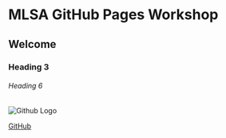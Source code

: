 # MLSA GitHub Pages Workshop
## Welcome
### Heading 3
###### Heading 6


![Github Logo](https://github.githubassets.com/images/modules/logos_page/GitHub-Mark.png)

[GitHub](https://github.com)
